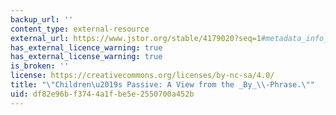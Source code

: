 ```yaml
---
backup_url: ''
content_type: external-resource
external_url: https://www.jstor.org/stable/4179020?seq=1#metadata_info_tab_contents
has_external_licence_warning: true
has_external_license_warning: true
is_broken: ''
license: https://creativecommons.org/licenses/by-nc-sa/4.0/
title: "\"Children\u2019s Passive: A View from the _By_\\-Phrase.\""
uid: df82e96b-f374-4a1f-be5e-2550700a452b
---
```

